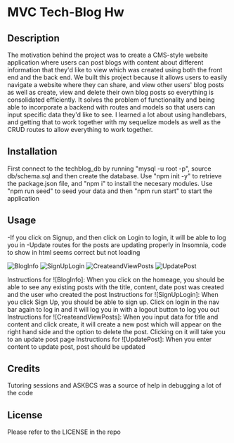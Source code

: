 # MVC Tech-Blog Hw 

## Description 
The motivation behind the project was to create a CMS-style website application where users can post blogs with content about different information that they'd like to view which was created using both the front end and the back end. We built this project because it allows users to easily navigate a website where they can share, and view other users' blog posts as well as create, view and delete their own blog posts so everything is consolidated efficiently. It solves the problem of functionality and being able to incorporate a backend with routes and models so that users can input specific data they'd like to see. I learned a lot about using handlebars, and getting that to work together with my sequelize models as well as the CRUD routes to allow everything to work together. 

## Installation 
First connect to the techblog_db by running "mysql -u root -p", source db/schema.sql and then create the database. 
Use "npm init -y" to retrieve the package.json file, and "npm i" to install the necesary modules. 
Use "npm run seed" to seed your data and then "npm run start" to start the application 

## Usage 
-If you click on Signup, and then click on Login to login, it will be able to log you in 
-Update routes for the posts are updating properly in Insomnia, code to show in html seems correct but not loading 

![BlogInfo](images/BlogInfo.png)
![SignUpLogin](images/SignUpLogin.png)
![CreateandViewPosts](images/CreateandViewPosts.png)
![UpdatePost](images/UpdatePost.png)

Instructions for ![BlogInfo]: When you click on the homeage, you should be able to see any existing posts with the title, content, date post was created and the user who created the post 
Instructions for ![SignUpLogin]: When you click Sign Up, you should be able to sign up. Click on login in the nav bar again to log in and it will log you in with a logout button to log you out
Instructions for ![CreateandViewPosts]: When you input data for title and content and click create, it will create a new post which will appear on the right hand side and the option to delete the post. Clicking on it will take you to an update post page 
Instructions for ![UpdatePost]: When you enter content to update post, post should be updated 

## Credits 
Tutoring sessions and ASKBCS was a source of help in debugging a lot of the code

## License 
Please refer to the LICENSE in the repo



